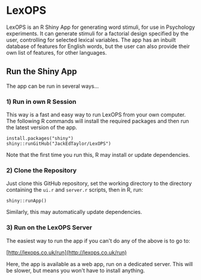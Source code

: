 # LexOPS
LexOPS is an R Shiny App for generating word stimuli, for use in Psychology experiments. It can generate stimuli for a factorial design specified by the user, controlling for selected lexical variables. The app has an inbuilt database of features for English words, but the user can also provide their own list of features, for other languages.

## Run the Shiny App

The app can be run in several ways...

### 1) Run in own R Session

This way is a fast and easy way to run LexOPS from your own computer. The following R commands will install the required packages and then run the latest version of the app.

```
install.packages("shiny")
shiny::runGitHub("JackEdTaylor/LexOPS")
```

Note that the first time you run this, R may install or update dependencies.

### 2) Clone the Repository

Just clone this GitHub repository, set the working directory to the directory containing the `ui.r` and `server.r` scripts, then in R, run:

```
shiny::runApp()
```

Similarly, this may automatically update dependencies.

### 3) Run on the LexOPS Server

The easiest way to run the app if you can't do any of the above is to go to:

[http://lexops.co.uk/run](http://lexops.co.uk/run)

Here, the app is available as a web app, run on a dedicated server. This will be slower, but means you won't have to install anything.
